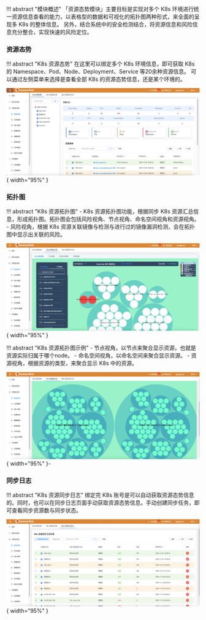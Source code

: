 !!! abstract "模块概述"
    「资源态势模块」主要目标是实现对多个 K8s 环境进行统一资源信息查看的能力，以表格型的数据和可视化的拓扑图两种形式，来全面的呈现多 K8s 的整体信息。
    另外，结合系统中的安全检测结合，将资源信息和风险信息充分整合，实现快速的风险定位。
### 资源态势

!!! abstract "K8s 资源态势"
    在这里可以绑定多个 K8s 环境信息，即可获取 K8s 的 Namespace、Pod、Node、Deployment、Service 等20余种资源信息。
    可以通过左侧菜单来选择是查看全部 K8s 的资源态势信息，还是某个环境的。

![资源态势](../img/user/k8s-situation/situation.jpg){ width="95%" }

### 拓扑图

!!! abstract "K8s 资源拓扑图"
    - K8s 资源拓扑图功能，根据同步 K8s 资源汇总信息，形成拓扑图。拓扑图会包括风险视角、节点视角、命名空间视角和资源视角。
    - 风险视角，根据 K8s 资源关联镜像与检测与进行过的镜像漏洞检测，会在拓扑图中显示出关联的风险。

![K8s资源拓扑](../img/user/k8s-situation/k8sto.jpg){ width="95%" }

!!! abstract "K8s 资源拓扑图示例"
    - 节点视角，以节点来聚合显示资源，也就是资源实际归属于哪个node。
    - 命名空间视角，以命名空间来聚合显示资源。
    - 资源视角，根据资源的类型，来聚合显示 K8s 中的资源。

![K8s资源拓扑](../img/user/k8s-situation/k8sto2.jpg){ width="95%" }- 
### 同步日志

!!! abstract "K8s 资源同步日志"
    绑定完 K8s 账号是可以自动获取资源态势信息的。同时，也可以在同步日志页面手动获取资源态势信息。手动创建同步任务，即可查看同步资源数与同步状态。

![资源态势](../img/user/k8s-situation/situation2.jpg){ width="95%" }
